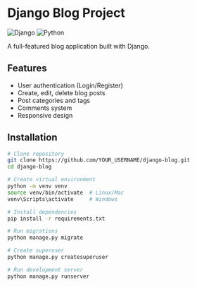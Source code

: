 # Django Blog Project

![Django](https://img.shields.io/badge/Django-092E20?style=for-the-badge&logo=django&logoColor=white)
![Python](https://img.shields.io/badge/Python-3776AB?style=for-the-badge&logo=python&logoColor=white)

A full-featured blog application built with Django.

## Features
- User authentication (Login/Register)
- Create, edit, delete blog posts
- Post categories and tags
- Comments system
- Responsive design

## Installation
```bash
# Clone repository
git clone https://github.com/YOUR_USERNAME/django-blog.git
cd django-blog

# Create virtual environment
python -m venv venv
source venv/bin/activate  # Linux/Mac
venv\Scripts\activate     # Windows

# Install dependencies
pip install -r requirements.txt

# Run migrations
python manage.py migrate

# Create superuser
python manage.py createsuperuser

# Run development server
python manage.py runserver

